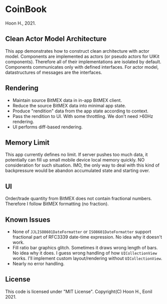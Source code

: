 CoinBook
========
Hoon H., 2021.


Clean Actor Model Architecture
------------------------------
This app demonstrates how to construct clean architecture with actor model.
Components are implemented as actors (or pseudo actors for UIKit components).
Therefore all of their implementations are isolated by default.
Components communicates only with defined interfaces.
For actor model, datastructures of messages are the interfaces.




Rendering 
---------
- Maintain source BitMEX data in in-app BitMEX client.
- Reduce the source BitMEX data into minimal app state.
- Produce "rendition" data from the app state according to context.
- Pass the rendition to UI. With some throttling. We don't need >60Hz rendering.
- UI performs diff-based rendering. 





Memory Limit
------------
This app currently defines no limit. 
If server pushes too much data, it potentially can fill up small mobile device local memory quickly.
NO consideration for such situation.
IMO, the only way to deal with this kind of backpressure would be 
abandon accumulated state and starting over.



UI
--
Order/trade quantity from BitMEX does not contain fractional numbers.
Therefore I follow BitMEX formatting (no fraction).





Known Issues
------------
- None of `JJLISO8601DateFormatter` or `ISO8601DateFormatter` support fractional part of RFC3339 date-time expression.
  No idea why it doesn't work.
- Fill ratio bar graphics glitch. Sometimes it draws wrong length of bars.
  No idea why it does. I guess wrong handling of how `UICollectionView` works.
  I'll implement custom layout/rendering without `UICollectionView`.
- Nearly no error handling. 




License
-------
This code is licensed under "MIT License".
Copyright(C) Hoon H., Eonil 2021.
